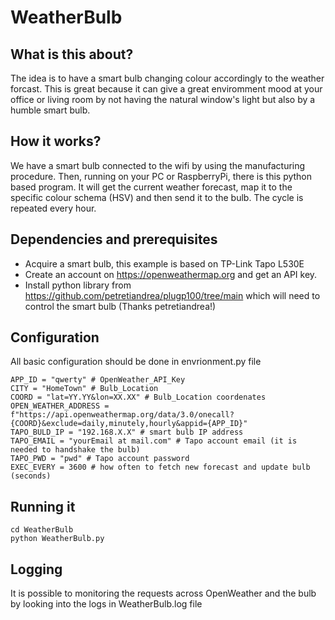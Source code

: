 # WeatherBulb

## What is this about?
The idea is to have a smart bulb changing colour accordingly to the weather forcast. 
This is great because it can give a great enviromment mood at your office or living room by not having the natural window's light but also by a humble smart bulb. 

## How it works? 
We have a smart bulb connected to the wifi by using the manufacturing procedure.
Then, running on your PC or RaspberryPi, there is this python based program. It will get the current weather forecast, map it to the specific colour schema (HSV) and then send it to the bulb. The cycle is repeated every hour.

## Dependencies and prerequisites
- Acquire a smart bulb, this example is based on TP-Link Tapo L530E 
- Create an account on https://openweathermap.org and get an API key.
- Install python library from https://github.com/petretiandrea/plugp100/tree/main which will need to control the smart bulb (Thanks petretiandrea!)

## Configuration
All basic configuration should be done in envrionment.py file
```
APP_ID = "qwerty" # OpenWeather_API_Key
CITY = "HomeTown" # Bulb_Location
COORD = "lat=YY.YY&lon=XX.XX" # Bulb_Location coordenates
OPEN_WEATHER_ADDRESS = f"https://api.openweathermap.org/data/3.0/onecall?{COORD}&exclude=daily,minutely,hourly&appid={APP_ID}"
TAPO_BULD_IP = "192.168.X.X" # smart bulb IP address
TAPO_EMAIL = "yourEmail at mail.com" # Tapo account email (it is needed to handshake the bulb)
TAPO_PWD = "pwd" # Tapo account password
EXEC_EVERY = 3600 # how often to fetch new forecast and update bulb (seconds)
```

## Running it
```
cd WeatherBulb
python WeatherBulb.py
```

## Logging
It is possible to monitoring the requests across OpenWeather and the bulb by looking into the logs in WeatherBulb.log file
